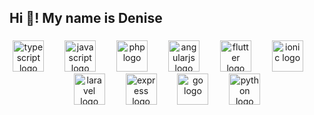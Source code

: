 <h2 align="left">Hi 👋! My name is Denise</h2>

###

<div align="center">
  <img src="https://cdn.jsdelivr.net/gh/devicons/devicon/icons/typescript/typescript-original.svg" height="50" alt="typescript logo"  />
  <img width="25" />
  <img src="https://cdn.jsdelivr.net/gh/devicons/devicon/icons/javascript/javascript-original.svg" height="50" alt="javascript logo"  />
  <img width="25" />
  <img src="https://cdn.jsdelivr.net/gh/devicons/devicon/icons/php/php-original.svg" height="50" alt="php logo"  />
  <img width="25" />
  <img src="https://cdn.jsdelivr.net/gh/devicons/devicon/icons/angularjs/angularjs-original.svg" height="50" alt="angularjs logo"  />
  <img width="25" />
  <img src="https://cdn.jsdelivr.net/gh/devicons/devicon/icons/flutter/flutter-original.svg" height="50" alt="flutter logo"  />
  <img width="25" />
  <img src="https://cdn.jsdelivr.net/gh/devicons/devicon/icons/ionic/ionic-original.svg" height="50" alt="ionic logo"  />
  <img width="25" />
  <img src="https://cdn.jsdelivr.net/gh/devicons/devicon/icons/laravel/laravel-original.svg" height="50" alt="laravel logo"  />
  <img width="25" />
  <img src="https://cdn.jsdelivr.net/gh/devicons/devicon/icons/express/express-original.svg" height="50" alt="express logo"  />
  <img width="25" />
  <img src="https://cdn.jsdelivr.net/gh/devicons/devicon/icons/go/go-original.svg" height="50" alt="go logo"  />
  <img width="25" />
  <img src="https://cdn.jsdelivr.net/gh/devicons/devicon/icons/python/python-original.svg" height="50" alt="python logo"  />
</div>

###
